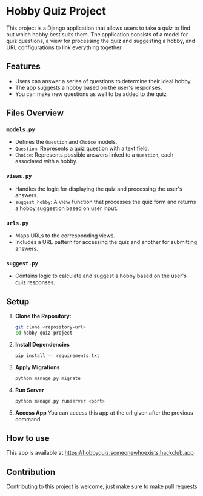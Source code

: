 # Hobby Quiz Project

This project is a Django application that allows users to take a quiz to find out which hobby best suits them. The application consists of a model for quiz questions, a view for processing the quiz and suggesting a hobby, and URL configurations to link everything together.

## Features
- Users can answer a series of questions to determine their ideal hobby.
- The app suggests a hobby based on the user's responses.
- You can make new questions as well to be added to the quiz 

## Files Overview

### `models.py`
- Defines the `Question` and `Choice` models.
- `Question`: Represents a quiz question with a text field.
- `Choice`: Represents possible answers linked to a `Question`, each associated with a hobby.

### `views.py`
- Handles the logic for displaying the quiz and processing the user's answers.
- `suggest_hobby`: A view function that processes the quiz form and returns a hobby suggestion based on user input.

### `urls.py`
- Maps URLs to the corresponding views.
- Includes a URL pattern for accessing the quiz and another for submitting answers.

### `suggest.py`
- Contains logic to calculate and suggest a hobby based on the user's quiz responses.

## Setup

1. **Clone the Repository:**
   ```bash
   git clone <repository-url>
   cd hobby-quiz-project
2. **Install Dependencies**
    ```bash
    pip install -r requirements.txt
    ```
3. **Apply Migrations**
    ```bash
    python manage.py migrate
    ```
4. **Run Server**
    ```bash
    python manage.py runserver <port>
    ```
5. **Access App**
    You can access this app at the url given after the previous command

## How to use
This app is available at https://hobbyquiz.someonewhoexists.hackclub.app

## Contribution
Contributing to this project is welcome, just make sure to make pull requests

